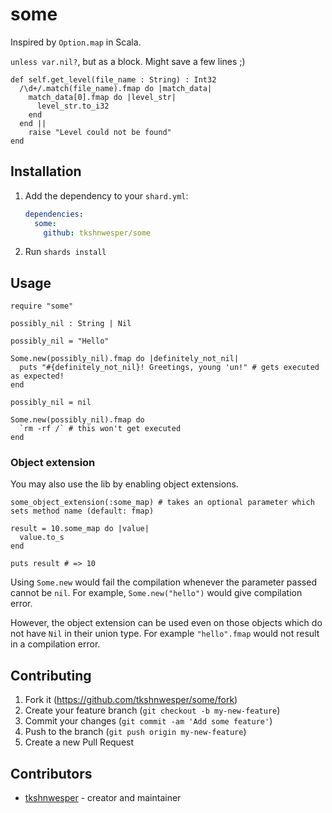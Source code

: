 # some

Inspired by `Option.map` in Scala.

`unless var.nil?`, but as a block. Might save a few lines ;)

```crystal
def self.get_level(file_name : String) : Int32
  /\d+/.match(file_name).fmap do |match_data|
    match_data[0].fmap do |level_str|
      level_str.to_i32
    end
  end ||
    raise "Level could not be found"
end
```

## Installation

1. Add the dependency to your `shard.yml`:

   ```yaml
   dependencies:
     some:
       github: tkshnwesper/some
   ```

2. Run `shards install`

## Usage

```crystal
require "some"

possibly_nil : String | Nil

possibly_nil = "Hello"

Some.new(possibly_nil).fmap do |definitely_not_nil|
  puts "#{definitely_not_nil}! Greetings, young 'un!" # gets executed as expected!
end

possibly_nil = nil

Some.new(possibly_nil).fmap do
  `rm -rf /` # this won't get executed
end
```

### Object extension

You may also use the lib by enabling object extensions.
```crystal
some_object_extension(:some_map) # takes an optional parameter which sets method name (default: fmap)

result = 10.some_map do |value|
  value.to_s
end

puts result # => 10
```

Using `Some.new` would fail the compilation whenever the parameter passed cannot be `nil`. For example, `Some.new("hello")` would give compilation error.

However, the object extension can be used even on those objects which do not have `Nil` in their union type. For example `"hello".fmap` would not result in a compilation error.

## Contributing

1. Fork it (<https://github.com/tkshnwesper/some/fork>)
2. Create your feature branch (`git checkout -b my-new-feature`)
3. Commit your changes (`git commit -am 'Add some feature'`)
4. Push to the branch (`git push origin my-new-feature`)
5. Create a new Pull Request

## Contributors

- [tkshnwesper](https://github.com/tkshnwesper) - creator and maintainer
